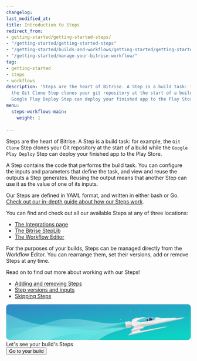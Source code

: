 ```yaml
---
changelog:
last_modified_at:
title: Introduction to Steps
redirect_from:
- getting-started/getting-started-steps/
- "/getting-started/getting-started-steps"
- "/getting-started/builds-and-workflows/getting-started/getting-started-steps"
- "/getting-started/manage-your-bitrise-workflow/"
tag:
- getting-started
- steps
- workflows
description: 'Steps are the heart of Bitrise. A Step is a build task: for example,
  the Git Clone Step clones your git repository at the start of a build while the
  Google Play Deploy Step can deploy your finished app to the Play Store.'
menu:
  steps-workflows-main:
    weight: 1

---
```

Steps are the heart of Bitrise. A Step is a build task: for example, the `Git Clone` Step clones your Git repository at the start of a build while the `Google Play Deploy` Step can deploy your finished app to the Play Store.

A Step contains the code that performs the build task. You can configure the inputs and parameters that define the task, and view and reuse the outputs a Step generates. Reusing the output means that another Step can use it as the value of one of its inputs.

Our Steps are defined in YAML format, and written in either bash or Go. [Check out our in-depth guide about how our Steps work](/bitrise-cli/steps).

You can find and check out all our available Steps at any of three locations:

* [The Integrations page](https://www.bitrise.io/integrations)
* [The Bitrise StepLib](https://github.com/bitrise-io/bitrise-steplib)
* [The Workflow Editor](/getting-started/getting-started-workflows)

For the purposes of your builds, Steps can be managed directly from the Workflow Editor. You can rearrange them, set their versions, add or remove Steps at any time.

Read on to find out more about working with our Steps!

* [Adding and removing Steps](/steps-and-workflows/adding-removing-steps/)
* [Step versions and inputs](/steps-and-workflows/step-inputs/)
* [Skipping Steps](/steps-and-workflows/skipping-steps/)

<div class="banner">
	<img src="/assets/images/banner-bg-888x170.png" style="border: none;">
	<div class="deploy-text">Let's see your build's Steps</div>
	<a target="_blank" href="https://app.bitrise.io/dashboard/builds"><button class="button">Go to your build</button></a>
</div>